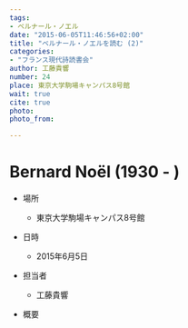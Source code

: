 ```yaml
---
tags:
- ベルナール・ノエル
date: "2015-06-05T11:46:56+02:00"
title: "ベルナール・ノエルを読む (2)"
categories:
- "フランス現代詩読書会"
author: 工藤貴響
number: 24
place: 東京大学駒場キャンパス8号館
wait: true
cite: true
photo:
photo_from:

---
```


# Bernard Noël (1930 - )


<!--more-->

* 場所

	- 東京大学駒場キャンパス8号館

* 日時

	- 2015年6月5日

* 担当者

	- 工藤貴響

* 概要

